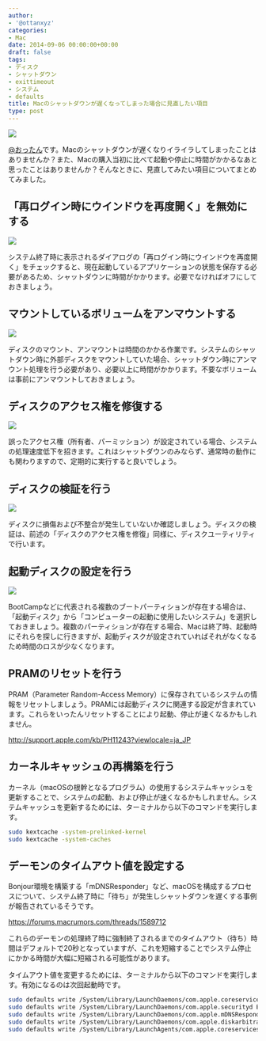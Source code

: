 ```yaml
---
author:
- '@ottanxyz'
categories:
- Mac
date: 2014-09-06 00:00:00+00:00
draft: false
tags:
- ディスク
- シャットダウン
- exittimeout
- システム
- defaults
title: Macのシャットダウンが遅くなってしまった場合に見直したい項目
type: post
---
```


![](140906-540ad02714260.jpg)

[@おったん](https://twitter.com/ottanxyz)です。Macのシャットダウンが遅くなりイライラしてしまったことはありませんか？また、Macの購入当初に比べて起動や停止に時間がかかるなあと思ったことはありませんか？そんなときに、見直してみたい項目についてまとめてみました。

## 「再ログイン時にウインドウを再度開く」を無効にする

![](140906-540ad02b209d5.png)

システム終了時に表示されるダイアログの「再ログイン時にウインドウを再度開く」をチェックすると、現在起動しているアプリケーションの状態を保存する必要があるため、シャットダウンに時間がかかります。必要でなければオフにしておきましょう。

## マウントしているボリュームをアンマウントする

![](140906-540ad02bc27ae.png)

ディスクのマウント、アンマウントは時間のかかる作業です。システムのシャットダウン時に外部ディスクをマウントしていた場合、シャットダウン時にアンマウント処理を行う必要があり、必要以上に時間がかかります。不要なボリュームは事前にアンマウントしておきましょう。

## ディスクのアクセス権を修復する

![](140906-540ad027dc975.png)

誤ったアクセス権（所有者、パーミッション）が設定されている場合、システムの処理速度低下を招きます。これはシャットダウンのみならず、通常時の動作にも関わりますので、定期的に実行すると良いでしょう。

## ディスクの検証を行う

![](140906-540ad028ac416.png)

ディスクに損傷および不整合が発生していないか確認しましょう。ディスクの検証は、前述の「ディスクのアクセス権を修復」同様に、ディスクユーティリティで行います。

## 起動ディスクの設定を行う

![](140906-540ad029833e0.png)

BootCampなどに代表される複数のブートパーティションが存在する場合は、「起動ディスク」から「コンピューターの起動に使用したいシステム」を選択しておきましょう。複数のパーティションが存在する場合、Macは終了時、起動時にそれらを探しに行きますが、起動ディスクが設定されていればそれがなくなるため時間のロスが少なくなります。

## PRAMのリセットを行う

PRAM（Parameter Random-Access Memory）に保存されているシステムの情報をリセットしましょう。PRAMには起動ディスクに関連する設定が含まれています。これらをいったんリセットすることにより起動、停止が速くなるかもしれません。

<http://support.apple.com/kb/PH11243?viewlocale=ja_JP>

## カーネルキャッシュの再構築を行う

カーネル（macOSの根幹となるプログラム）の使用するシステムキャッシュを更新することで、システムの起動、および停止が速くなるかもしれません。システムキャッシュを更新するためには、ターミナルから以下のコマンドを実行します。

```bash
sudo kextcache -system-prelinked-kernel
sudo kextcache -system-caches
```

## デーモンのタイムアウト値を設定する

Bonjour環境を構築する「mDNSResponder」など、macOSを構成するプロセスについて、システム終了時に「待ち」が発生しシャットダウンを遅くする事例が報告されているそうです。

<https://forums.macrumors.com/threads/1589712>

これらのデーモンの処理終了時に強制終了されるまでのタイムアウト（待ち）時間はデフォルトで20秒となっていますが、これを短縮することでシステム停止にかかる時間が大幅に短縮される可能性があります。

タイムアウト値を変更するためには、ターミナルから以下のコマンドを実行します。有効になるのは次回起動時です。

```bash
sudo defaults write /System/Library/LaunchDaemons/com.apple.coreservices.appleevents ExitTimeOut -int 5
sudo defaults write /System/Library/LaunchDaemons/com.apple.securityd ExitTimeOut -int 5
sudo defaults write /System/Library/LaunchDaemons/com.apple.mDNSResponder ExitTimeOut -int 5
sudo defaults write /System/Library/LaunchDaemons/com.apple.diskarbitrationd ExitTimeOut -int 5
sudo defaults write /System/Library/LaunchAgents/com.apple.coreservices.appleid.authentication ExitTimeOut -int 5
```